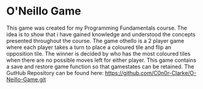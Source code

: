 # O'Neillo Game
This game was created for my Programming Fundamentals course. The idea is to show that i have gained knowledge and understood the concepts presented throughout the course.
The game othello is a 2 player game where each player takes a turn to place a coloured tile and flip an opposition tile. The winner is decided by who has the most coloured tiles when there are no possible moves left for either player.
This game contains a save and restore game function so that gamestates can be retained.
The GutHub Repository can be found here: https://github.com/C0n0r-Clarke/O-Neillo-Game.git
